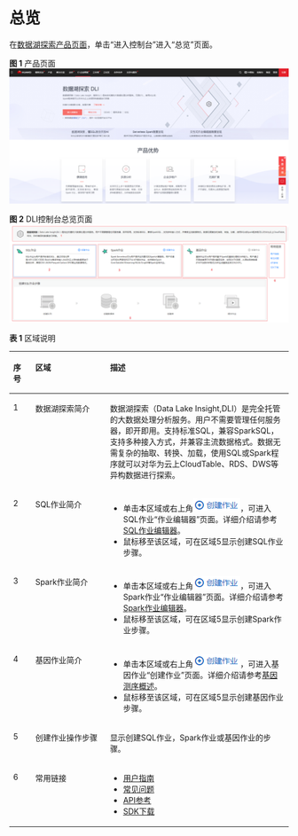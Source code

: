 # 总览<a name="dli_01_0377"></a>

在[数据湖探索产品页面](https://www.huaweicloud.com/product/dli.html)，单击“进入控制台”进入“总览”页面。

**图 1**  产品页面<a name="fig3397456154911"></a>  
![](figures/产品页面.png "产品页面")

**图 2**  DLI控制台总览页面<a name="fig2700915165418"></a>  
![](figures/DLI控制台总览页面.png "DLI控制台总览页面")

**表 1**  区域说明

<a name="zh-cn_topic_0093946815_table48732667171120"></a>
<table><thead align="left"><tr id="zh-cn_topic_0093946815_row19196955171120"><th class="cellrowborder" valign="top" width="7.920792079207921%" id="mcps1.2.4.1.1"><p id="p1851454085710"><a name="p1851454085710"></a><a name="p1851454085710"></a>序号</p>
</th>
<th class="cellrowborder" valign="top" width="26.732673267326735%" id="mcps1.2.4.1.2"><p id="zh-cn_topic_0093946815_p35936586171120"><a name="zh-cn_topic_0093946815_p35936586171120"></a><a name="zh-cn_topic_0093946815_p35936586171120"></a>区域</p>
</th>
<th class="cellrowborder" valign="top" width="65.34653465346535%" id="mcps1.2.4.1.3"><p id="zh-cn_topic_0093946815_p25182390171120"><a name="zh-cn_topic_0093946815_p25182390171120"></a><a name="zh-cn_topic_0093946815_p25182390171120"></a>描述</p>
</th>
</tr>
</thead>
<tbody><tr id="row6996420121612"><td class="cellrowborder" valign="top" width="7.920792079207921%" headers="mcps1.2.4.1.1 "><p id="p11996320161619"><a name="p11996320161619"></a><a name="p11996320161619"></a>1</p>
</td>
<td class="cellrowborder" valign="top" width="26.732673267326735%" headers="mcps1.2.4.1.2 "><p id="p179961920171615"><a name="p179961920171615"></a><a name="p179961920171615"></a>数据湖探索简介</p>
</td>
<td class="cellrowborder" valign="top" width="65.34653465346535%" headers="mcps1.2.4.1.3 "><p id="p1399717205164"><a name="p1399717205164"></a><a name="p1399717205164"></a>数据湖探索（Data Lake Insight,DLI）是完全托管的大数据处理分析服务。用户不需要管理任何服务器，即开即用。支持标准SQL，兼容SparkSQL，支持多种接入方式，并兼容主流数据格式。数据无需复杂的抽取、转换、加载，使用SQL或Spark程序就可以对华为云上CloudTable、RDS、DWS等异构数据进行探索。</p>
</td>
</tr>
<tr id="row1099418791615"><td class="cellrowborder" valign="top" width="7.920792079207921%" headers="mcps1.2.4.1.1 "><p id="p199419761619"><a name="p199419761619"></a><a name="p199419761619"></a>2</p>
</td>
<td class="cellrowborder" valign="top" width="26.732673267326735%" headers="mcps1.2.4.1.2 "><p id="p9994471160"><a name="p9994471160"></a><a name="p9994471160"></a>SQL作业简介</p>
</td>
<td class="cellrowborder" valign="top" width="65.34653465346535%" headers="mcps1.2.4.1.3 "><a name="ul109031859184112"></a><a name="ul109031859184112"></a><ul id="ul109031859184112"><li>单击本区域或右上角<a name="image17165184113273"></a><a name="image17165184113273"></a><span><img id="image17165184113273" src="figures/icon-创建作业.png"></span>，可进入SQL作业“作业编辑器”页面。详细介绍请参考<a href="SQL作业编辑器.md">SQL作业编辑器</a>。</li><li>鼠标移至该区域，可在区域5显示创建SQL作业步骤。</li></ul>
</td>
</tr>
<tr id="row127891135877"><td class="cellrowborder" valign="top" width="7.920792079207921%" headers="mcps1.2.4.1.1 "><p id="p1151444025710"><a name="p1151444025710"></a><a name="p1151444025710"></a>3</p>
</td>
<td class="cellrowborder" valign="top" width="26.732673267326735%" headers="mcps1.2.4.1.2 "><p id="p19789635772"><a name="p19789635772"></a><a name="p19789635772"></a>Spark作业简介</p>
</td>
<td class="cellrowborder" valign="top" width="65.34653465346535%" headers="mcps1.2.4.1.3 "><a name="ul209511121144218"></a><a name="ul209511121144218"></a><ul id="ul209511121144218"><li>单击本区域或右上角<a name="image7751114162813"></a><a name="image7751114162813"></a><span><img id="image7751114162813" src="figures/icon-创建作业.png"></span>，可进入Spark作业“作业编辑器”页面。详细介绍请参考<a href="Spark作业编辑器.md">Spark作业编辑器</a>。</li><li>鼠标移至该区域，可在区域5显示创建Spark作业步骤。</li></ul>
</td>
</tr>
<tr id="row187892354715"><td class="cellrowborder" valign="top" width="7.920792079207921%" headers="mcps1.2.4.1.1 "><p id="p651484015710"><a name="p651484015710"></a><a name="p651484015710"></a>4</p>
</td>
<td class="cellrowborder" valign="top" width="26.732673267326735%" headers="mcps1.2.4.1.2 "><p id="p779013514719"><a name="p779013514719"></a><a name="p779013514719"></a>基因作业简介</p>
</td>
<td class="cellrowborder" valign="top" width="65.34653465346535%" headers="mcps1.2.4.1.3 "><a name="ul17735104817428"></a><a name="ul17735104817428"></a><ul id="ul17735104817428"><li>单击本区域或右上角<a name="image16256145382812"></a><a name="image16256145382812"></a><span><img id="image16256145382812" src="figures/icon-创建作业.png"></span>，可进入基因作业“创建作业”页面。详细介绍请参考<a href="基因测序概述.md">基因测序概述</a>。</li><li>鼠标移至该区域，可在区域5显示创建基因作业步骤。</li></ul>
</td>
</tr>
<tr id="row16131132095916"><td class="cellrowborder" valign="top" width="7.920792079207921%" headers="mcps1.2.4.1.1 "><p id="p1213117202592"><a name="p1213117202592"></a><a name="p1213117202592"></a>5</p>
</td>
<td class="cellrowborder" valign="top" width="26.732673267326735%" headers="mcps1.2.4.1.2 "><p id="p18132720175910"><a name="p18132720175910"></a><a name="p18132720175910"></a>创建作业操作步骤</p>
</td>
<td class="cellrowborder" valign="top" width="65.34653465346535%" headers="mcps1.2.4.1.3 "><p id="p11132102085918"><a name="p11132102085918"></a><a name="p11132102085918"></a>显示创建SQL作业，Spark作业或基因作业的步骤。</p>
</td>
</tr>
<tr id="row8132320165914"><td class="cellrowborder" valign="top" width="7.920792079207921%" headers="mcps1.2.4.1.1 "><p id="p61321520135912"><a name="p61321520135912"></a><a name="p61321520135912"></a>6</p>
</td>
<td class="cellrowborder" valign="top" width="26.732673267326735%" headers="mcps1.2.4.1.2 "><p id="p1013218205598"><a name="p1013218205598"></a><a name="p1013218205598"></a>常用链接</p>
</td>
<td class="cellrowborder" valign="top" width="65.34653465346535%" headers="mcps1.2.4.1.3 "><a name="ul105372361709"></a><a name="ul105372361709"></a><ul id="ul105372361709"><li><a href="https://support.huaweicloud.com/usermanual-dli/zh-cn_topic_0067628621.html" target="_blank" rel="noopener noreferrer">用户指南</a></li><li><a href="https://support.huaweicloud.com/dli_faq/dli_03_0002.html" target="_blank" rel="noopener noreferrer">常见问题</a></li><li><a href="http://support.huaweicloud.com/api-dli/dli_02_0100.html" target="_blank" rel="noopener noreferrer">API参考</a></li><li><a href="https://uquery-sdk.obs-website.cn-north-1.myhwclouds.com/" target="_blank" rel="noopener noreferrer">SDK下载</a></li></ul>
</td>
</tr>
</tbody>
</table>

